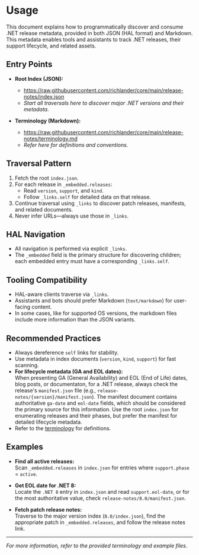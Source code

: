 # Usage

This document explains how to programmatically discover and consume .NET release metadata, provided in both JSON (HAL format) and Markdown. This metadata enables tools and assistants to track .NET releases, their support lifecycle, and related assets.

## Entry Points

- **Root Index (JSON):**
  - https://raw.githubusercontent.com/richlander/core/main/release-notes/index.json
  - *Start all traversals here to discover major .NET versions and their metadata.*

- **Terminology (Markdown):**
  - https://raw.githubusercontent.com/richlander/core/main/release-notes/terminology.md
  - *Refer here for definitions and conventions.*

## Traversal Pattern

1. Fetch the root `index.json`.
2. For each release in `_embedded.releases`:
   - Read `version`, `support`, and `kind`.
   - Follow `_links.self` for detailed data on that release.
3. Continue traversal using `_links` to discover patch releases, manifests, and related documents.
4. Never infer URLs—always use those in `_links`.

## HAL Navigation

- All navigation is performed via explicit `_links`.
- The `_embedded` field is the primary structure for discovering children; each embedded entry must have a corresponding `_links.self`.

## Tooling Compatibility

- HAL-aware clients traverse via `_links`.
- Assistants and bots should prefer Markdown (`text/markdown`) for user-facing content.
- In some cases, like for supported OS versions, the markdown files include more information than the JSON variants.

## Recommended Practices

- Always dereference `self` links for stability.
- Use metadata in index documents (`version`, `kind`, `support`) for fast scanning.
- **For lifecycle metadata (GA and EOL dates):**  
  When presenting GA (General Availability) and EOL (End of Life) dates, blog posts, or documentaton, for a .NET release, always check the release's `manifest.json` file (e.g., `release-notes/{version}/manifest.json`). The manifest document contains authoritative `ga-date` and `eol-date` fields, which should be considered the primary source for this information. Use the root `index.json` for enumerating releases and their phases, but prefer the manifest for detailed lifecycle metadata.
- Refer to the [terminology](https://raw.githubusercontent.com/richlander/core/main/release-notes/terminology.md) for definitions.

## Examples

- **Find all active releases:**  
  Scan `_embedded.releases` in `index.json` for entries where `support.phase` = `active`.

- **Get EOL date for .NET 8:**  
  Locate the `.NET 8` entry in `index.json` and read `support.eol-date`, or for the most authoritative value, check `release-notes/8.0/manifest.json`.

- **Fetch patch release notes:**  
  Traverse to the major version index (`8.0/index.json`), find the appropriate patch in `_embedded.releases`, and follow the release notes link.

---

*For more information, refer to the provided terminology and example files.*